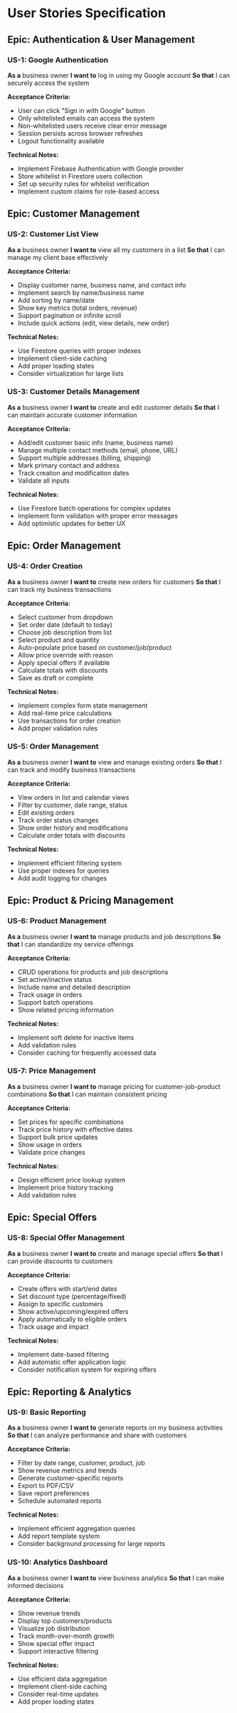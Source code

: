 # User Stories Specification

## Epic: Authentication & User Management

### US-1: Google Authentication
**As a** business owner
**I want to** log in using my Google account
**So that** I can securely access the system

**Acceptance Criteria:**
- User can click "Sign in with Google" button
- Only whitelisted emails can access the system
- Non-whitelisted users receive clear error message
- Session persists across browser refreshes
- Logout functionality available

**Technical Notes:**
- Implement Firebase Authentication with Google provider
- Store whitelist in Firestore users collection
- Set up security rules for whitelist verification
- Implement custom claims for role-based access

## Epic: Customer Management

### US-2: Customer List View
**As a** business owner
**I want to** view all my customers in a list
**So that** I can manage my client base effectively

**Acceptance Criteria:**
- Display customer name, business name, and contact info
- Implement search by name/business name
- Add sorting by name/date
- Show key metrics (total orders, revenue)
- Support pagination or infinite scroll
- Include quick actions (edit, view details, new order)

**Technical Notes:**
- Use Firestore queries with proper indexes
- Implement client-side caching
- Add proper loading states
- Consider virtualization for large lists

### US-3: Customer Details Management
**As a** business owner
**I want to** create and edit customer details
**So that** I can maintain accurate customer information

**Acceptance Criteria:**
- Add/edit customer basic info (name, business name)
- Manage multiple contact methods (email, phone, URL)
- Support multiple addresses (billing, shipping)
- Mark primary contact and address
- Track creation and modification dates
- Validate all inputs

**Technical Notes:**
- Use Firestore batch operations for complex updates
- Implement form validation with proper error messages
- Add optimistic updates for better UX

## Epic: Order Management

### US-4: Order Creation
**As a** business owner
**I want to** create new orders for customers
**So that** I can track my business transactions

**Acceptance Criteria:**
- Select customer from dropdown
- Set order date (default to today)
- Choose job description from list
- Select product and quantity
- Auto-populate price based on customer/job/product
- Allow price override with reason
- Apply special offers if available
- Calculate totals with discounts
- Save as draft or complete

**Technical Notes:**
- Implement complex form state management
- Add real-time price calculations
- Use transactions for order creation
- Add proper validation rules

### US-5: Order Management
**As a** business owner
**I want to** view and manage existing orders
**So that** I can track and modify business transactions

**Acceptance Criteria:**
- View orders in list and calendar views
- Filter by customer, date range, status
- Edit existing orders
- Track order status changes
- Show order history and modifications
- Calculate order totals with discounts

**Technical Notes:**
- Implement efficient filtering system
- Use proper indexes for queries
- Add audit logging for changes

## Epic: Product & Pricing Management

### US-6: Product Management
**As a** business owner
**I want to** manage products and job descriptions
**So that** I can standardize my service offerings

**Acceptance Criteria:**
- CRUD operations for products and job descriptions
- Set active/inactive status
- Include name and detailed description
- Track usage in orders
- Support batch operations
- Show related pricing information

**Technical Notes:**
- Implement soft delete for inactive items
- Add validation rules
- Consider caching for frequently accessed data

### US-7: Price Management
**As a** business owner
**I want to** manage pricing for customer-job-product combinations
**So that** I can maintain consistent pricing

**Acceptance Criteria:**
- Set prices for specific combinations
- Track price history with effective dates
- Support bulk price updates
- Show usage in orders
- Validate price changes

**Technical Notes:**
- Design efficient price lookup system
- Implement price history tracking
- Add validation rules

## Epic: Special Offers

### US-8: Special Offer Management
**As a** business owner
**I want to** create and manage special offers
**So that** I can provide discounts to customers

**Acceptance Criteria:**
- Create offers with start/end dates
- Set discount type (percentage/fixed)
- Assign to specific customers
- Show active/upcoming/expired offers
- Apply automatically to eligible orders
- Track usage and impact

**Technical Notes:**
- Implement date-based filtering
- Add automatic offer application logic
- Consider notification system for expiring offers

## Epic: Reporting & Analytics

### US-9: Basic Reporting
**As a** business owner
**I want to** generate reports on my business activities
**So that** I can analyze performance and share with customers

**Acceptance Criteria:**
- Filter by date range, customer, product, job
- Show revenue metrics and trends
- Generate customer-specific reports
- Export to PDF/CSV
- Save report preferences
- Schedule automated reports

**Technical Notes:**
- Implement efficient aggregation queries
- Add report template system
- Consider background processing for large reports

### US-10: Analytics Dashboard
**As a** business owner
**I want to** view business analytics
**So that** I can make informed decisions

**Acceptance Criteria:**
- Show revenue trends
- Display top customers/products
- Visualize job distribution
- Track month-over-month growth
- Show special offer impact
- Support interactive filtering

**Technical Notes:**
- Use efficient data aggregation
- Implement client-side caching
- Consider real-time updates
- Add proper loading states